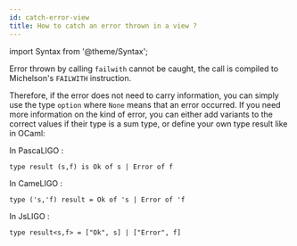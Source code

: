 ```yaml
---
id: catch-error-view
title: How to catch an error thrown in a view ?
---
```


import Syntax from '@theme/Syntax';

Error thrown by calling `failwith` cannot be caught, the call is compiled to Michelson's `FAILWITH` instruction.

Therefore, if the error does not need to carry information, you can simply use the type `option` where `None` means that an error occurred.
If you need more information on the kind of error, you can either add variants to the correct values if their type is a sum type,
or define your own type result like in OCaml:

<Syntax syntax="pascaligo">

In PascaLIGO :

```pascaligo group=failwith_view
type result (s,f) is Ok of s | Error of f
```

</Syntax>
<Syntax syntax="cameligo">

In CameLIGO :

```cameligo group=failwith_view
type ('s,'f) result = Ok of 's | Error of 'f
```

</Syntax>

<Syntax syntax="jsligo">

In JsLIGO :

```jsligo group=failwith_view
type result<s,f> = ["Ok", s] | ["Error", f]
```

</Syntax>